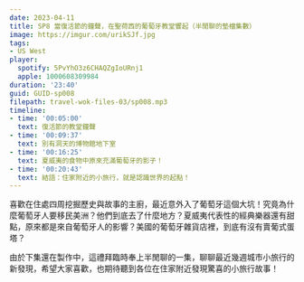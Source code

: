 ```yaml
---
date: 2023-04-11
title: SP8 當復活節的鐘聲，在聖荷西的葡萄牙教堂響起（半閒聊的墊檔集數）
image: https://imgur.com/urikSJf.jpg
tags:
- US West
player:
  spotify: 5PvYhO3z6CHAQZgIoURnj1
  apple: 1000608309984
duration: '23:40'
guid: GUID-sp008
filepath: travel-wok-files-03/sp008.mp3
timeline:
- time: '00:05:00'
  text: 復活節的教堂鐘聲
- time: '00:09:37'
  text: 別有洞天的博物館地下室
- time: '00:16:25'
  text: 夏威夷的食物中原來充滿葡萄牙的影子！
- time: '00:20:43'
  text: 結語：住家附近的小旅行，就是認識世界的起點！
---
```

喜歡在住處四周挖掘歷史與故事的主廚，最近意外入了葡萄牙這個大坑！究竟為什麼葡萄牙人要移民美洲？他們到底去了什麼地方？夏威夷代表性的經典樂器還有甜點，原來都是來自葡萄牙人的影響？美國的葡萄牙雜貨店裡，到底有沒有賣葡式蛋塔？

由於下集還在製作中，這禮拜臨時奉上半閒聊的一集，聊聊最近幾週城市小旅行的新發現，希望大家喜歡，也期待聽到各位在住家附近發現驚喜的小旅行故事！